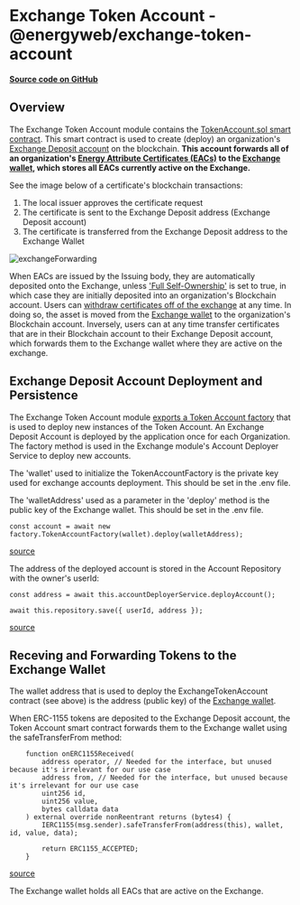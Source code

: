 # Exchange Token Account - @energyweb/exchange-token-account
[**Source code on GitHub**](https://github.com/energywebfoundation/origin/tree/master/packages/trade/exchange-token-account)

## Overview
The Exchange Token Account module contains the [TokenAccount.sol smart contract](https://github.com/energywebfoundation/origin/blob/master/packages/trade/exchange-token-account/contracts/TokenAccount.sol#L17). This smart contract is used to create (deploy) an organization's [Exchange Deposit account](../user-guide-glossary.md#exchange-deposit-account) on the blockchain. **This account forwards all of an organization's [Energy Attribute Certificates (EACs)](../user-guide-glossary.md#energy-attribute-certificate) to the [Exchange wallet](../user-guide-glossary.md#exchange-wallet), which stores all EACs currently active on the Exchange.**  

See the image below of a certificate's blockchain transactions: 

1. The local issuer approves the certificate request
2. The certificate is sent to the Exchange Deposit address (Exchange Deposit account)
3. The certificate is transferred from the Exchange Deposit address to the Exchange Wallet

![exchangeForwarding](../images/exchangeForwarding.png)

When EACs are issued by the Issuing body, they are automatically deposited onto the Exchange, unless ['Full Self-Ownership'](../user-guide-reg-onboarding.md#full-self-Ownership) is set to true, in which case they are initially deposited into an organization's Blockchain account. Users can [withdraw certificates off of the exchange](./exchange-io-erc1888.md#withdrawal-processor) at any time. In doing so, the asset is moved from the [Exchange wallet](../user-guide-glossary.md#exchange-wallet) to the organization's Blockchain account. Inversely, users can at any time transfer certificates that are in their Blockchain account to their Exchange Deposit account, which forwards them to the Exchange wallet where they are active on the exchange. 

## Exchange Deposit Account Deployment and Persistence
The Exchange Token Account module [exports a Token Account factory](https://github.com/energywebfoundation/origin/blob/master/packages/trade/exchange-token-account/src/index.ts) that is used to deploy new instances of the Token Account. An Exchange Deposit Account is deployed by the application once for each Organization. The factory method is used in the Exchange module's Account Deployer Service to deploy new accounts.  

The 'wallet' used to initialize the TokenAccountFactory is the private key used for exchange accounts deployment. This should be set in the .env file.  

The 'walletAddress' used as a parameter in the 'deploy' method is the public key of the Exchange wallet. This should be set in the .env file. 
```
const account = await new factory.TokenAccountFactory(wallet).deploy(walletAddress);

```
[source](https://github.com/energywebfoundation/origin/blob/a1c3332ec263b26cbd1b89768c03328658c18226/packages/trade/exchange/src/pods/account-deployer/account-deployer.service.ts#L23)

The address of the deployed account is stored in the Account Repository with the owner's userId:
```
const address = await this.accountDeployerService.deployAccount();

await this.repository.save({ userId, address });
```
[source](https://github.com/energywebfoundation/origin/blob/db84284d244bdef13496ea2c647a30816a0bf0a9/packages/trade/exchange/src/pods/account/account.service.ts#L54)

## Receving and Forwarding Tokens to the Exchange Wallet
The wallet address that is used to deploy the ExchangeTokenAccount contract (see above) is the address (public key) of the [Exchange wallet](../user-guide-glossary.md#exchange-wallet). 

When ERC-1155 tokens are deposited to the Exchange Deposit account, the Token Account smart contract forwards them to the Exchange wallet using the safeTransferFrom method: 
```
    function onERC1155Received(
        address operator, // Needed for the interface, but unused because it's irrelevant for our use case
        address from, // Needed for the interface, but unused because it's irrelevant for our use case
        uint256 id,
        uint256 value,
        bytes calldata data
    ) external override nonReentrant returns (bytes4) {
        IERC1155(msg.sender).safeTransferFrom(address(this), wallet, id, value, data);

        return ERC1155_ACCEPTED;
    }
```
[source](https://github.com/energywebfoundation/origin/blob/db84284d244bdef13496ea2c647a30816a0bf0a9/packages/trade/exchange-token-account/contracts/TokenAccount.sol#L17)

The Exchange wallet holds all EACs that are active on the Exchange. 







